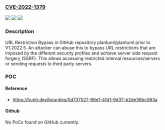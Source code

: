 ### [CVE-2022-1379](https://cve.mitre.org/cgi-bin/cvename.cgi?name=CVE-2022-1379)
![](https://img.shields.io/static/v1?label=Product&message=plantuml%2Fplantuml&color=blue)
![](https://img.shields.io/static/v1?label=Version&message=n%2Fa&color=blue)
![](https://img.shields.io/static/v1?label=Vulnerability&message=CWE-918%20Server-Side%20Request%20Forgery%20(SSRF)&color=brighgreen)

### Description

URL Restriction Bypass in GitHub repository plantuml/plantuml prior to V1.2022.5. An attacker can abuse this to bypass URL restrictions that are imposed by the different security profiles and achieve server side request forgery (SSRF). This allows accessing restricted internal resources/servers or sending requests to third party servers.

### POC

#### Reference
- https://huntr.dev/bounties/0d737527-86e1-41d1-9d37-b2de36bc063a

#### Github
No PoCs found on GitHub currently.

